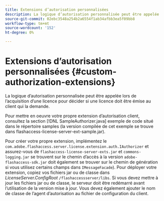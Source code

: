 ```yaml
---
title: Extensions d’autorisation personnalisées
description: La logique d’autorisation personnalisée peut être appelée lors de l’acquisition d’une licence pour décider si une licence doit être émise au client qui la demande.
source-git-commit: 02ebc3548a254b2a6554f1ab34afbb3ea5f09bb8
workflow-type: tm+mt
source-wordcount: '152'
ht-degree: 0%

---
```


# Extensions d’autorisation personnalisées {#custom-authorization-extensions}

La logique d’autorisation personnalisée peut être appelée lors de l’acquisition d’une licence pour décider si une licence doit être émise au client qui la demande.

Pour mettre en oeuvre votre propre extension d’autorisation client, consultez la section [!DNL SampleAuthorizer.java] exemple de code situé dans le répertoire samples (la version compilée de cet exemple se trouve dans flashaccess-license-server-ext-sample.jar).

Pour créer votre propre extension, implémentez le `com.adobe.flashaccess.server.license.extension.auth.IAuthorizer` et assurez-vous de `flashaccess-license-server-exts.jar` et `commons-logging.jar` se trouvent sur le chemin d’accès à la version `adobe-flashaccess-sdk.jar` doit également se trouver sur le chemin de génération si vous utilisez certains champs dans `IMessageFacade`). Pour déployer votre extension, copiez vos fichiers jar ou de classe dans *LicenseServer.ConfigRoot* `/flashaccessserver/libs`. Si vous devez mettre à jour les fichiers jar ou de classe, le serveur doit être redémarré avant l’utilisation de la version mise à jour. Vous devez également ajouter le nom de classe de l’agent d’autorisation au fichier de configuration du client.
